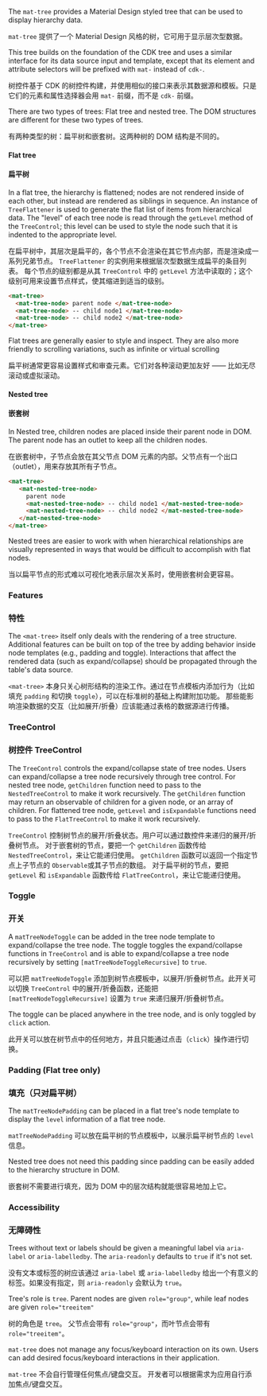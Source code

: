 The `mat-tree` provides a Material Design styled tree that can be used to display hierarchy
data.

`mat-tree` 提供了一个 Material Design 风格的树，它可用于显示层次型数据。

This tree builds on the foundation of the CDK tree and uses a similar interface for its
data source input and template, except that its element and attribute selectors will be prefixed
with `mat-` instead of `cdk-`.

树控件基于 CDK 的树控件构建，并使用相似的接口来表示其数据源和模板。只是它们的元素和属性选择器会用 `mat-` 前缀，而不是 `cdk-` 前缀。

There are two types of trees: Flat tree and nested tree. The DOM structures are different for these
two types of trees.

有两种类型的树：扁平树和嵌套树。这两种树的 DOM 结构是不同的。

#### Flat tree

#### 扁平树

In a flat tree, the hierarchy is flattened; nodes are not rendered inside of each other,
but instead are rendered as siblings in sequence. An instance of `TreeFlattener` is
used to generate the flat list of items from hierarchical data. The "level" of each tree
node is read through the `getLevel` method of the `TreeControl`; this level can be
used to style the node such that it is indented to the appropriate level.

在扁平树中，其层次是扁平的，各个节点不会渲染在其它节点内部，而是渲染成一系列兄弟节点。
`TreeFlattener` 的实例用来根据层次型数据生成扁平的条目列表。
每个节点的级别都是从其 `TreeControl` 中的 `getLevel` 方法中读取的；这个级别可用来设置节点样式，使其缩进到适当的级别。

```html
<mat-tree>
  <mat-tree-node> parent node </mat-tree-node>
  <mat-tree-node> -- child node1 </mat-tree-node>
  <mat-tree-node> -- child node2 </mat-tree-node>
</mat-tree>
```

<!-- example(tree-flat-overview) -->

Flat trees are generally easier to style and inspect. They are also more friendly to
scrolling variations, such as infinite or virtual scrolling

扁平树通常更容易设置样式和审查元素。它们对各种滚动更加友好 —— 比如无尽滚动或虚拟滚动。

<!--TODO(tinayuangao): Add a flat tree example here -->

#### Nested tree

#### 嵌套树

In Nested tree, children nodes are placed inside their parent node in DOM. The parent node has an
outlet to keep all the children nodes.

在嵌套树中，子节点会放在其父节点 DOM 元素的内部。父节点有一个出口（outlet），用来存放其所有子节点。

```html
<mat-tree>
   <mat-nested-tree-node>
     parent node
     <mat-nested-tree-node> -- child node1 </mat-nested-tree-node>
     <mat-nested-tree-node> -- child node2 </mat-nested-tree-node>
   </mat-nested-tree-node>
</mat-tree>
```

<!-- example(tree-nested-overview) -->

Nested trees are easier to work with when hierarchical relationships are visually
represented in ways that would be difficult to accomplish with flat nodes.

当以扁平节点的形式难以可视化地表示层次关系时，使用嵌套树会更容易。

<!--TODO(tinayuangao): Add a nested tree example here -->

### Features

### 特性

The `<mat-tree>` itself only deals with the rendering of a tree structure.
Additional features can be built on top of the tree by adding behavior inside node templates
(e.g., padding and toggle). Interactions that affect the
rendered data (such as expand/collapse) should be propagated through the table's data source.

`<mat-tree>` 本身只关心树形结构的渲染工作。通过在节点模板内添加行为（比如填充 `padding` 和切换 `toggle`），可以在标准树的基础上构建附加功能。
那些能影响渲染数据的交互（比如展开/折叠）应该能通过表格的数据源进行传播。

### TreeControl

### 树控件 TreeControl

The `TreeControl` controls the expand/collapse state of tree nodes. Users can expand/collapse a tree
node recursively through tree control. For nested tree node, `getChildren` function need to pass to
the `NestedTreeControl` to make it work recursively. The `getChildren` function may return an 
observable of children for a given node, or an array of children. 
For flattened tree node, `getLevel` and `isExpandable` functions need to pass to the 
`FlatTreeControl` to make it work recursively.

`TreeControl` 控制树节点的展开/折叠状态。用户可以通过数控件来递归的展开/折叠树节点。
对于嵌套树的节点，要把一个 `getChildren` 函数传给 `NestedTreeControl`，来让它能递归使用。
`getChildren` 函数可以返回一个指定节点上子节点的 `Observable`或其子节点的数组。
对于扁平树的节点，要把 `getLevel` 和 `isExpandable` 函数传给 `FlatTreeControl`，来让它能递归使用。

### Toggle

### 开关

A `matTreeNodeToggle` can be added in the tree node template to expand/collapse the tree node. The
toggle toggles the expand/collapse functions in `TreeControl` and is able to expand/collapse a
tree node recursively by setting `[matTreeNodeToggleRecursive]` to `true`.

可以把 `matTreeNodeToggle` 添加到树节点模板中，以展开/折叠树节点。此开关可以切换 `TreeControl` 中的展开/折叠函数，还能把 `[matTreeNodeToggleRecursive]` 设置为 `true` 来递归展开/折叠树节点。

The toggle can be placed anywhere in the tree node, and is only toggled by `click` action.

此开关可以放在树节点中的任何地方，并且只能通过点击（`click`）操作进行切换。

### Padding (Flat tree only)

### 填充（只对扁平树）

The `matTreeNodePadding` can be placed in a flat tree's node template to display the `level`
information of a flat tree node.

`matTreeNodePadding` 可以放在扁平树的节点模板中，以展示扁平树节点的 `level` 信息。

Nested tree does not need this padding since padding can be easily added to the hierarchy
structure in DOM.

嵌套树不需要进行填充，因为 DOM 中的层次结构就能很容易地加上它。

### Accessibility

### 无障碍性

Trees without text or labels should be given a meaningful label via `aria-label` or
`aria-labelledby`. The `aria-readonly` defaults to `true` if it's not set.

没有文本或标签的树应该通过 `aria-label` 或 `aria-labelledby` 给出一个有意义的标签。如果没有指定，则 `aria-readonly` 会默认为 `true`。

Tree's role is `tree`.
Parent nodes are given `role="group"`, while leaf nodes are given `role="treeitem"`

树的角色是 `tree`。
父节点会带有 `role="group"`，而叶节点会带有 `role="treeitem"`。

`mat-tree` does not manage any focus/keyboard interaction on its own. Users can add desired
focus/keyboard interactions in their application.

`mat-tree` 不会自行管理任何焦点/键盘交互。
开发者可以根据需求为应用自行添加焦点/键盘交互。
